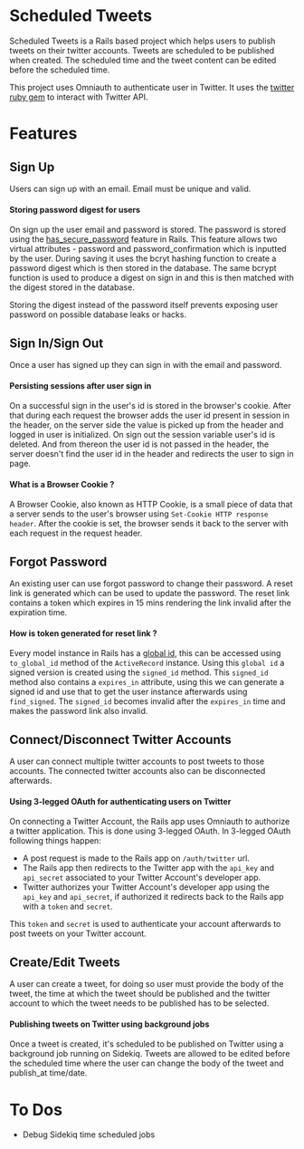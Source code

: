 # Scheduled Tweets

Scheduled Tweets is a Rails based project which helps users to publish tweets on their twitter accounts. Tweets are scheduled to be published when created. The scheduled time and the tweet content can be edited before the scheduled time.

This project uses Omniauth to authenticate user in Twitter. It uses the [twitter ruby gem](https://github.com/sferik/x-ruby) to interact with Twitter API.

# Features

## Sign Up

Users can sign up with an email. Email must be unique and valid.

#### Storing password digest for users

On sign up the user email and password is stored. The password is stored using the [has_secure_password](https://api.rubyonrails.org/v7.1.3/classes/ActiveModel/SecurePassword/ClassMethods.html) feature in Rails. This feature allows two virtual attributes - password and password_confirmation which is inputted by the user. During saving it uses the bcryt hashing function to create a password digest which is then stored in the database. The same bcrypt function is used to produce a digest on sign in and this is then matched with the digest stored in the database.

Storing the digest instead of the password itself prevents exposing user password on possible database leaks or hacks.

## Sign In/Sign Out

Once a user has signed up they can sign in with the email and password.

#### Persisting sessions after user sign in

On a successful sign in the user's id is stored in the browser's cookie. After that during each request the browser adds the user id present in session in the header, on the server side the value is picked up from the header and logged in user is initialized.
On sign out the session variable user's id is deleted. And from thereon the user id is not passed in the header, the server doesn't find the user id in the header and redirects the user to sign in page.

#### What is a Browser Cookie ?

A Browser Cookie, also known as HTTP Cookie, is a small piece of data that a server sends to the user's browser using `Set-Cookie HTTP response header`. After the cookie is set, the browser sends it back to the server with each request in the request header.

## Forgot Password

An existing user can use forgot password to change their password. A reset link is generated which can be used to update the password. The reset link contains a token which expires in 15 mins rendering the link invalid after the expiration time.

#### How is token generated for reset link ?

Every model instance in Rails has a [global id](https://github.com/rails/globalid), this can be accessed using `to_global_id` method of the `ActiveRecord` instance. Using this `global id` a signed version is created using the `signed_id` method. This `signed_id` method also contains a `expires_in` attribute, using this we can generate a signed id and use that to get the user instance afterwards using `find_signed`. The `signed_id` becomes invalid after the `expires_in` time and makes the password link also invalid.


## Connect/Disconnect Twitter Accounts

A user can connect multiple twitter accounts to post tweets to those accounts. The connected twitter accounts also can be disconnected afterwards.

#### Using 3-legged OAuth for authenticating users on Twitter

On connecting a Twitter Account, the Rails app uses Omniauth to authorize a twitter application. This is done using 3-legged OAuth. In 3-legged OAuth following things happen:

- A post request is made to the Rails app on `/auth/twitter` url.
- The Rails app then redirects to the Twitter app with the `api_key` and `api_secret` associated to your Twitter Account's developer app.
- Twitter authorizes your Twitter Account's developer app using the `api_key` and `api_secret`, if authorized it redirects back to the Rails app with a `token` and `secret`.

This `token` and `secret` is used to authenticate your account afterwards to post tweets on your Twitter account.

## Create/Edit Tweets

A user can create a tweet, for doing so user must provide the body of the tweet, the time at which the tweet should be published and the twitter account to which the tweet needs to be published has to be selected.

#### Publishing tweets on Twitter using background jobs

Once a tweet is created, it's scheduled to be published on Twitter using a background job running on Sidekiq. Tweets are allowed to be edited before the scheduled time where the user can change the body of the tweet and publish_at time/date.

# To Dos

- Debug Sidekiq time scheduled jobs
